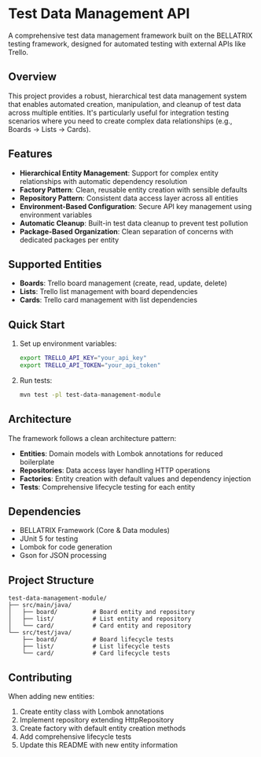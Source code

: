 # Test Data Management API

A comprehensive test data management framework built on the BELLATRIX testing framework, designed for automated testing with external APIs like Trello.

## Overview

This project provides a robust, hierarchical test data management system that enables automated creation, manipulation, and cleanup of test data across multiple entities. It's particularly useful for integration testing scenarios where you need to create complex data relationships (e.g., Boards → Lists → Cards).

## Features

- **Hierarchical Entity Management**: Support for complex entity relationships with automatic dependency resolution
- **Factory Pattern**: Clean, reusable entity creation with sensible defaults
- **Repository Pattern**: Consistent data access layer across all entities
- **Environment-Based Configuration**: Secure API key management using environment variables
- **Automatic Cleanup**: Built-in test data cleanup to prevent test pollution
- **Package-Based Organization**: Clean separation of concerns with dedicated packages per entity

## Supported Entities

- **Boards**: Trello board management (create, read, update, delete)
- **Lists**: Trello list management with board dependencies
- **Cards**: Trello card management with list dependencies

## Quick Start

1. Set up environment variables:
   ```bash
   export TRELLO_API_KEY="your_api_key"
   export TRELLO_API_TOKEN="your_api_token"
   ```

2. Run tests:
   ```bash
   mvn test -pl test-data-management-module
   ```

## Architecture

The framework follows a clean architecture pattern:
- **Entities**: Domain models with Lombok annotations for reduced boilerplate
- **Repositories**: Data access layer handling HTTP operations
- **Factories**: Entity creation with default values and dependency injection
- **Tests**: Comprehensive lifecycle testing for each entity

## Dependencies

- BELLATRIX Framework (Core & Data modules)
- JUnit 5 for testing
- Lombok for code generation
- Gson for JSON processing

## Project Structure

```
test-data-management-module/
├── src/main/java/
│   ├── board/          # Board entity and repository
│   ├── list/           # List entity and repository
│   └── card/           # Card entity and repository
└── src/test/java/
    ├── board/          # Board lifecycle tests
    ├── list/           # List lifecycle tests
    └── card/           # Card lifecycle tests
```

## Contributing

When adding new entities:
1. Create entity class with Lombok annotations
2. Implement repository extending HttpRepository
3. Create factory with default entity creation methods
4. Add comprehensive lifecycle tests
5. Update this README with new entity information